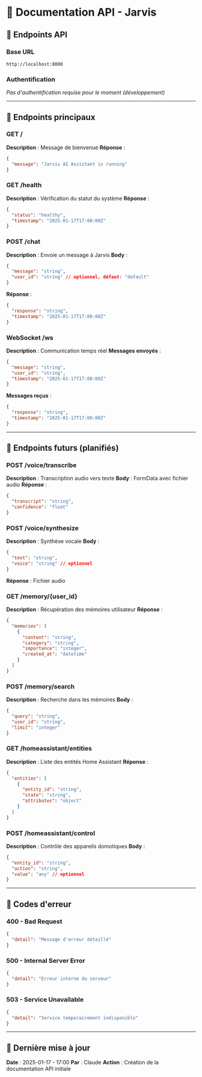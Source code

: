 # 🔌 Documentation API - Jarvis

## 📡 Endpoints API

### Base URL
```
http://localhost:8000
```

### Authentification
*Pas d'authentification requise pour le moment (développement)*

---

## 🔄 Endpoints principaux

### GET /
**Description** : Message de bienvenue
**Réponse** :
```json
{
  "message": "Jarvis AI Assistant is running"
}
```

### GET /health
**Description** : Vérification du statut du système
**Réponse** :
```json
{
  "status": "healthy",
  "timestamp": "2025-01-17T17:00:00Z"
}
```

### POST /chat
**Description** : Envoie un message à Jarvis
**Body** :
```json
{
  "message": "string",
  "user_id": "string" // optionnel, défaut: "default"
}
```
**Réponse** :
```json
{
  "response": "string",
  "timestamp": "2025-01-17T17:00:00Z"
}
```

### WebSocket /ws
**Description** : Communication temps réel
**Messages envoyés** :
```json
{
  "message": "string",
  "user_id": "string",
  "timestamp": "2025-01-17T17:00:00Z"
}
```
**Messages reçus** :
```json
{
  "response": "string",
  "timestamp": "2025-01-17T17:00:00Z"
}
```

---

## 🔄 Endpoints futurs (planifiés)

### POST /voice/transcribe
**Description** : Transcription audio vers texte
**Body** : FormData avec fichier audio
**Réponse** :
```json
{
  "transcript": "string",
  "confidence": "float"
}
```

### POST /voice/synthesize
**Description** : Synthèse vocale
**Body** :
```json
{
  "text": "string",
  "voice": "string" // optionnel
}
```
**Réponse** : Fichier audio

### GET /memory/{user_id}
**Description** : Récupération des mémoires utilisateur
**Réponse** :
```json
{
  "memories": [
    {
      "content": "string",
      "category": "string",
      "importance": "integer",
      "created_at": "datetime"
    }
  ]
}
```

### POST /memory/search
**Description** : Recherche dans les mémoires
**Body** :
```json
{
  "query": "string",
  "user_id": "string",
  "limit": "integer"
}
```

### GET /homeassistant/entities
**Description** : Liste des entités Home Assistant
**Réponse** :
```json
{
  "entities": [
    {
      "entity_id": "string",
      "state": "string",
      "attributes": "object"
    }
  ]
}
```

### POST /homeassistant/control
**Description** : Contrôle des appareils domotiques
**Body** :
```json
{
  "entity_id": "string",
  "action": "string",
  "value": "any" // optionnel
}
```

---

## 🔄 Codes d'erreur

### 400 - Bad Request
```json
{
  "detail": "Message d'erreur détaillé"
}
```

### 500 - Internal Server Error
```json
{
  "detail": "Erreur interne du serveur"
}
```

### 503 - Service Unavailable
```json
{
  "detail": "Service temporairement indisponible"
}
```

---

## 🔄 Dernière mise à jour
**Date** : 2025-01-17 - 17:00
**Par** : Claude
**Action** : Création de la documentation API initiale